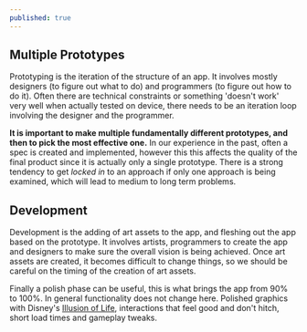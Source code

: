 ```yaml
---
published: true
---
```

## Multiple Prototypes

Prototyping is the iteration of the structure of an app. It involves mostly designers (to figure out what to do) and programmers (to figure out how to do it). Often there are technical constraints or something 'doesn't work' very well when actually tested on device, there needs to be an iteration loop involving the designer and the programmer.

**It is important to make multiple fundamentally different prototypes, and then to pick the most effective one.** In our experience in the past, often a spec is created and implemented, however this this affects the quality of the final product since it is actually only a single prototype. There is a strong tendency to get *locked in* to an approach if only one approach is being examined, which will lead to medium to long term problems.

## Development

Development is the adding of art assets to the app, and fleshing out the app based on the prototype. It involves artists, programmers to create the app and designers to make sure the overall vision is being achieved. Once art assets are created, it becomes difficult to change things, so we should be careful on the timing of the creation of art assets.

Finally a polish phase can be useful, this is what brings the app from 90% to 100%. In general functionality does not change here. Polished graphics with Disney's [Illusion of Life](https://vimeo.com/93206523), interactions that feel good and don't hitch, short load times and gameplay tweaks.
